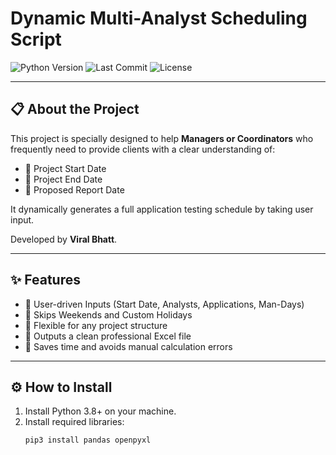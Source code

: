 # Dynamic Multi-Analyst Scheduling Script

![Python Version](https://img.shields.io/badge/Python-3.8%2B-blue)
![Last Commit](https://img.shields.io/github/last-commit/viralbhatt100/dynamic-schedule-generator)
![License](https://img.shields.io/badge/License-MIT-green)

---

## 📋 About the Project

This project is specially designed to help **Managers or Coordinators** who frequently need to provide clients with a clear understanding of:
- 📅 Project Start Date
- 📅 Project End Date
- 📄 Proposed Report Date

It dynamically generates a full application testing schedule by taking user input.

Developed by **Viral Bhatt**.

---

## ✨ Features

- 🔹 User-driven Inputs (Start Date, Analysts, Applications, Man-Days)
- 🔹 Skips Weekends and Custom Holidays
- 🔹 Flexible for any project structure
- 🔹 Outputs a clean professional Excel file
- 🔹 Saves time and avoids manual calculation errors

---

## ⚙️ How to Install

1. Install Python 3.8+ on your machine.
2. Install required libraries:
   ```bash
   pip3 install pandas openpyxl
